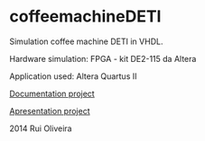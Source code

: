 # coffeemachineDETI
Simulation coffee machine DETI in VHDL.

Hardware simulation: FPGA - kit DE2-115 da Altera

Application used: Altera Quartus II

[Documentation project](https://github.com/ruipoliveira/coffeemachineDETI/blob/master/report_versionPT.pdf)

[Apresentation project](https://github.com/ruipoliveira/coffeemachineDETI/blob/master/apresentation_versionPT.pdf)

 2014 Rui Oliveira
